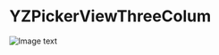 # YZPickerViewThreeColum
![Image text](https://github.com/hexiaoba/YZPickerViewThreeColum/blob/master/result.gif)
